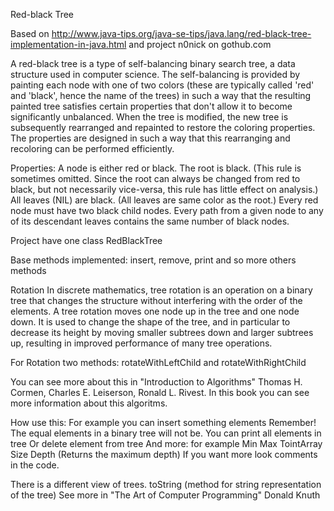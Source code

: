Red-black Tree

Based on
http://www.java-tips.org/java-se-tips/java.lang/red-black-tree-implementation-in-java.html
and project n0nick on gothub.com
 
A red-black tree is a type of self-balancing binary search tree, a data structure used in computer science.
The self-balancing is provided by painting each node with one of two colors (these are typically called 'red' and 'black', hence the name of the trees) in such a way that the resulting painted tree satisfies certain properties that don't allow it to become significantly unbalanced. When the tree is modified, the new tree is subsequently rearranged and repainted to restore the coloring properties. The properties are designed in such a way that this rearranging and recoloring can be performed efficiently.

Properties:
    A node is either red or black.
    The root is black. (This rule is sometimes omitted. Since the root can always be changed from red to black, but not necessarily vice-versa, this rule has little effect on analysis.)
    All leaves (NIL) are black. (All leaves are same color as the root.)
    Every red node must have two black child nodes.
    Every path from a given node to any of its descendant leaves contains the same number of black nodes.

Project have one class RedBlackTree

Base methods implemented: insert, remove, print and so more others methods

Rotation 
In discrete mathematics, tree rotation is an operation on a binary tree that changes the structure without interfering with the order of the elements. A tree rotation moves one node up in the tree and one node down. It is used to change the shape of the tree, and in particular to decrease its height by moving smaller subtrees down and larger subtrees up, resulting in improved performance of many tree operations.

For Rotation two methods: rotateWithLeftChild and rotateWithRightChild

You can see more about this in "Introduction to Algorithms" Thomas H. Cormen, Charles E. Leiserson, Ronald L. Rivest. In this book you can see more information about this algoritms.

How use this:
For example you can insert something elements 
Remember! The equal elements in a binary tree will not be.
You can print all elements in tree Or delete element from tree
And more: for example
Min
Max
TointArray
Size
Depth (Returns the maximum depth) 
If you want more look comments in the code.

There is a different view of trees.
toString (method for string representation of the tree)
See more in "The Art of Computer Programming" Donald Knuth

